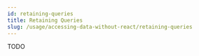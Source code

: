 ```yaml
---
id: retaining-queries
title: Retaining Queries
slug: /usage/accessing-data-without-react/retaining-queries
---
```

TODO
